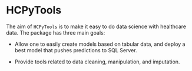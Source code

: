 # HCPyTools

The aim of `HCPyTools` is to make it easy to do data science with healthcare 
data. The package has three main goals:

-  Allow one to easily create models based on tabular data, and deploy a best
model that pushes predictions to SQL Server.

-  Provide tools related to data cleaning, manipulation, and imputation.